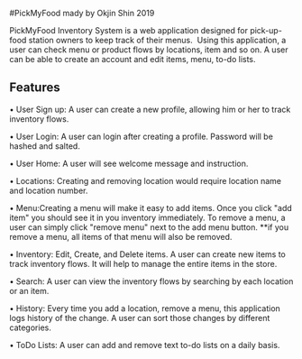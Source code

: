 #PickMyFood mady by Okjin Shin 2019

PickMyFood Inventory System is a web application designed for pick-up-food station owners to keep track of their menus.  
Using this application, a user can check menu or product flows by locations, item and so on. 
A user can be able to create an account and edit items, menu, to-do lists.  
 
## Features
•	User Sign up: A user can create a new profile, allowing him or her to track inventory flows.

•	User Login: A user can login after creating a profile. Password will be hashed and salted.

•	User Home: A user will see welcome message and instruction.

•	Locations: Creating and removing location would require location name and location number.

•	Menu:Creating a menu will make it easy to add items. Once you click "add item" you should see it in you inventory immediately. To remove a menu, a user can simply click "remove menu" next to the add menu button.    **if you remove a menu, all items of that menu will also be removed.

•	Inventory: Edit, Create, and Delete items. A user can create new items to track inventory flows.  It will help to manage the entire items in the store.

•	Search: A user can view the inventory flows by searching by each location or an item.  

•	History: Every time you add a location, remove a menu, this application logs history of the change. A user can sort those changes by different categories. 

•	ToDo Lists: A user can add and remove text to-do lists on a daily basis.


